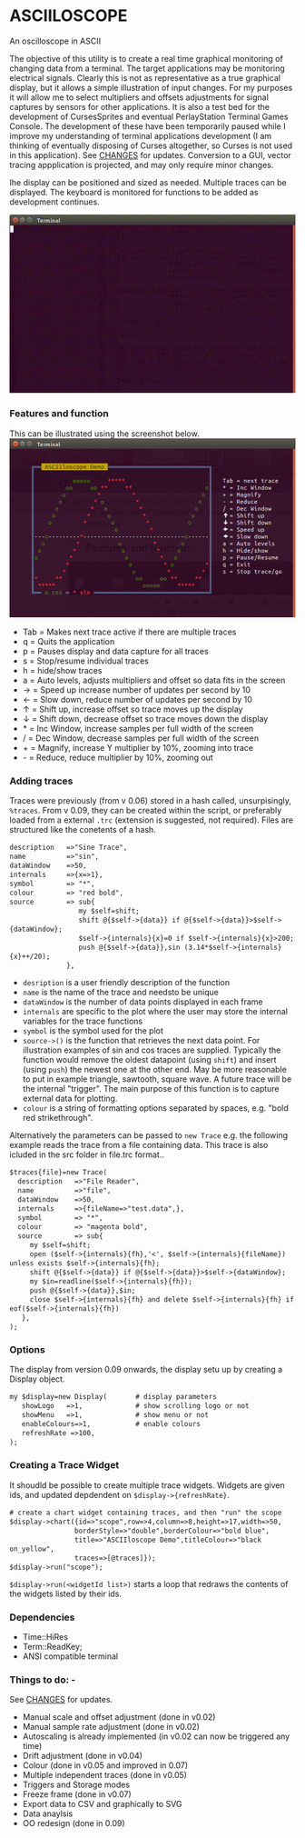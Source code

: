 # ASCIILOSCOPE
An oscilloscope in ASCII

The objective of this utility is to create a real time graphical monitoring of changing data from a terminal. The target applications may be monitoring electrical signals.  Clearly this is not as representative as a true graphical display, but it allows a simple illustration of input changes.  For my purposes it will allow me to select multipliers and offsets adjustments for signal captures by sensors for other applications.  It is also a test bed for the development of CursesSprites and eventual PerlayStation Terminal Games Console.  The development of these have been temporarily paused while I improve my understanding of terminal applications development (I am thinking of eventually disposing of Curses altogether, so Curses is not used in this application).  See [CHANGES](https://github.com/saiftynet/ASCIILOSCOPE/blob/master/CHANGES.md) for updates. Conversion to a GUI, vector tracing appplication is projected, and may only require minor changes.

Ihe display can be positioned and sized as needed. Multiple traces can be displayed. The keyboard is monitored for functions to be added as development continues.

![Vesion 0.09](https://github.com/saiftynet/ASCIILOSCOPE/blob/master/images/asciiloscope%20dual%20trace.gif)

### Features and function
This can be illustrated using the screenshot below.
![Screenshot2](https://github.com/saiftynet/ASCIILOSCOPE/blob/master/images/Version%200.09.jpg)

* Tab = Makes next trace active if there are multiple traces
* q   = Quits the application
* p   = Pauses display and data capture for all traces
* s   = Stop/resume individual traces
* h   = hide/show traces
* a   = Auto levels, adjusts multipliers and offset so data fits in the screen
* &#8594;   = Speed up increase number of updates per second by 10
* &#8592;   = Slow down, reduce number of updates per second by 10
* &#8593;   = Shift up, increase offset so trace moves up the display
* &#8595;   = Shift down, decrease offset so trace moves down the display
* \*    = Inc Window, increase samples per full width of the screen
* \/    = Dec Window, decrease samples per full width of the screen
* \+    = Magnify, increase Y multiplier by 10%, zooming into trace
* \-    = Reduce, reduce multiplier by 10%, zooming out

### Adding traces
Traces were previously (from v 0.06) stored in a hash called, unsurpisingly, `%traces`.  From v 0.09, they can be created within the script, or preferably loaded from a external `.trc` (extension is suggested, not required). Files are structured like the conetents of a hash.

```
description   =>"Sine Trace",
name          =>"sin",
dataWindow    =>50,
internals     =>{x=>1},
symbol        => "*",
colour        => "red bold",
source        => sub{
                 my $self=shift;
		         shift @{$self->{data}} if @{$self->{data}}>$self->{dataWindow};
		         $self->{internals}{x}=0 if $self->{internals}{x}>200;
		         push @{$self->{data}},sin (3.14*$self->{internals}{x}++/20);
		      },
```
* `desription` is a user friendly description of the function
* `name` is the name of the trace and needsto be unique
* `dataWindow` is the number of data points displayed in each frame
* `internals` are specific to the plot where the user may store the internal variables for the trace functions
* `symbol` is the symbol used for the plot
* `source->()` is the function that retrieves the next data point. For illustration examples of sin and cos traces are supplied. Typically the function would remove the oldest datapoint (using `shift`) and insert (using `push`) the newest one at the other end. May be more reasonable to put in example triangle, sawtooth, square wave. A future trace will be the internal "trigger". The main purpose of this function is to capture external data for plotting.
* `colour` is a string of formatting options separated by spaces, e.g. "bold red strikethrough".

Alternatively the parameters can be passed to `new Trace` e.g. the following example reads the trace from a file containing data. This trace is also icluded in the src folder in file.trc format.. 
```
$traces{file}=new Trace(
  description   =>"File Reader",
  name          =>"file",
  dataWindow    =>50,
  internals     =>{fileName=>"test.data",},
  symbol        => "*",
  colour        => "magenta bold",
  source        => sub{
     my $self=shift;
     open ($self->{internals}{fh},'<', $self->{internals}{fileName}) unless exists $self->{internals}{fh};
     shift @{$self->{data}} if @{$self->{data}}>$self->{dataWindow};
     my $in=readline($self->{internals}{fh});
     push @{$self->{data}},$in;
     close $self->{internals}{fh} and delete $self->{internals}{fh} if eof($self->{internals}{fh})
   },
);
```


### Options
The display from version 0.09 onwards, the display setu up by creating a Display object.
```
my $display=new Display(       # display parameters
   showLogo   =>1,             # show scrolling logo or not
   showMenu   =>1,             # show menu or not
   enableColours=>1,           # enable colours
   refreshRate =>100,
);
```
### Creating a Trace Widget
It shoudld be possible to create multiple trace widgets. Widgets are given ids, and updated depdendent on `$display->{refreshRate}`.

```
# create a chart widget containing traces, and then "run" the scope
$display->chart({id=>"scope",row=>4,column=>8,height=>17,width=>50,
	            borderStyle=>"double",borderColour=>"bold blue",
	            title=>"ASCIIloscope Demo",titleColour=>"black on_yellow",
	            traces=>[@traces]});
$display->run("scope");
```

`$display->run(<widgetId list>)` starts a loop that redraws the contents of the widgets listed by their ids.

###  Dependencies
* Time::HiRes
* Term::ReadKey;  
* ANSI compatible terminal

### Things to do: -
See [CHANGES](https://github.com/saiftynet/ASCIILOSCOPE/blob/master/CHANGES.md) for updates.

* Manual scale and offset adjustment (done in v0.02)
* Manual sample rate adjustment      (done in v0.02)
* Autoscaling is already implemented (in v0.02 can now be triggered any time)
* Drift adjustment                   (done in v0.04)
* Colour                             (done in v0.05 and improved in 0.07)
* Multiple independent traces        (done in v0.05)
* Triggers and Storage modes         
* Freeze frame                       (done in v0.07) 
* Export data to CSV and graphically to SVG
* Data anaylsis
* OO redesign                        (done in 0.09)


